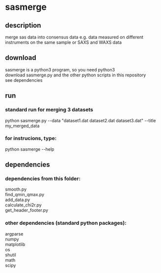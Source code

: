 # sasmerge

## description
merge sas data into consensus data
e.g. data measured on different instruments on the same sample or SAXS and WAXS data

## download
sasmerge is a python3 program, so you need python3    
download sasmerge.py and the other python scripts in this repository       
see dependencies  

## run  

### standard run for merging 3 datasets
python sasmerge.py --data "dataset1.dat dataset2.dat dataset3.dat" --title my_merged_data

### for instrucions, type: 
python sasmerge --help

## dependencies

### dependencies from this folder:     
smooth.py    
find_qmin_qmax.py    
add_data.py      
calculate_chi2r.py    
get_header_footer.py     

### other dependencies (standard python packages):   
argparse     
numpy    
matplotlib    
os    
shutil    
math    
scipy    
